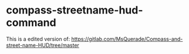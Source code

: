# compass-streetname-hud-command
This is a edited version of: https://gitlab.com/MsQuerade/Compass-and-street-name-HUD/tree/master 
